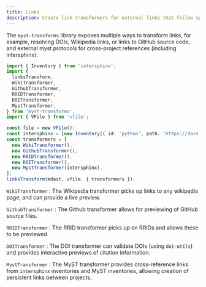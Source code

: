 ```yaml
---
title: Links
description: Create link transformers for external links that follow specific protocols.
---
```


The `myst-transforms` library exposes multiple ways to transform links, for example, resolving DOIs, Wikipedia links, or links to GitHub source code, and external myst protocols for cross-project references (including intersphinx).

```typescript
import { Inventory } from 'intersphinx';
import {
  linksTransform,
  WikiTransformer,
  GithubTransformer,
  RRIDTransformer,
  DOITransformer,
  MystTransformer,
} from 'myst-transforms';
import { VFile } from 'vfile';

const file = new VFile();
const intersphinx = [new Inventory({ id: 'python', path: 'https://docs.python.org/3.7' })];
const transformers = [
  new WikiTransformer(),
  new GithubTransformer(),
  new RRIDTransformer(),
  new DOITransformer(),
  new MystTransformer(intersphinx),
];
linksTransform(mdast, vfile, { transformers });
```

`WikiTransformer`
: The Wikipedia transformer picks up links to any wikipedia page, and can provide a live preview.

`GithubTransformer`
: The Github transformer allows for previewing of GitHub source files.

`RRIDTransformer`
: The RRID transformer picks up on RRIDs and allows these to be previewed.

`DOITransformer`
: The DOI transformer can validate DOIs (using `doi-utils`) and provides interactive previews of citation information.

`MystTransformer`
: The MyST transformer provides cross-reference links from `intersphinx` inventories and MyST inventories, allowing creation of persistent links between projects.
